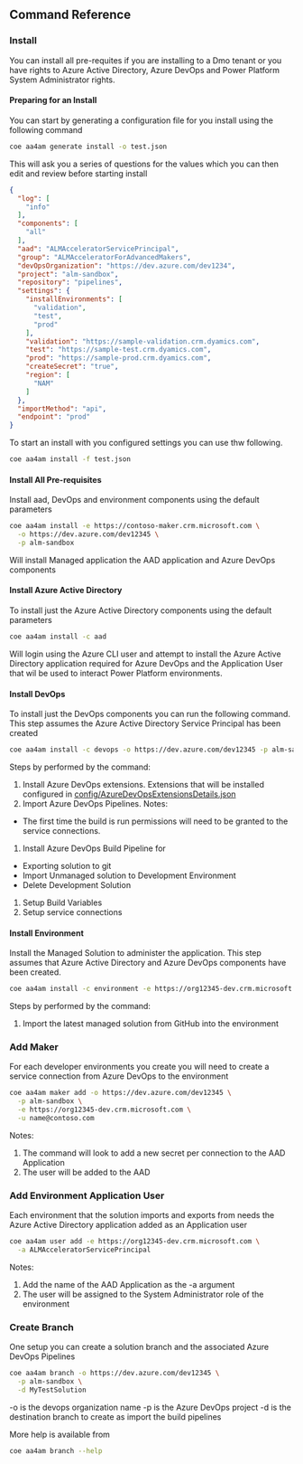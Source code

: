 ## Command Reference

### Install

You can install all pre-requites if you are installing to a Dmo tenant or you have rights to Azure Active Directory, Azure DevOps and Power Platform System Administrator rights.

#### Preparing for an Install

You can start by generating a configuration file for you install using the following command

```bash
coe aa4am generate install -o test.json

```

This will ask you a series of questions for the values which you can then edit and review before starting install

```json
{
  "log": [
    "info"
  ],
  "components": [
    "all"
  ],
  "aad": "ALMAcceleratorServicePrincipal",
  "group": "ALMAcceleratorForAdvancedMakers",
  "devOpsOrganization": "https://dev.azure.com/dev1234",
  "project": "alm-sandbox",
  "repository": "pipelines",
  "settings": {
    "installEnvironments": [
      "validation",
      "test",
      "prod"
    ],
    "validation": "https://sample-validation.crm.dyamics.com",
    "test": "https://sample-test.crm.dyamics.com",
    "prod": "https://sample-prod.crm.dyamics.com",
    "createSecret": "true",
    "region": [
      "NAM"
    ]
  },
  "importMethod": "api",
  "endpoint": "prod"
}
```

To start an install with you configured settings you can use thw following.

```bash
coe aa4am install -f test.json

```

#### Install All Pre-requisites

Install aad, DevOps and environment components using the default parameters

```bash
coe aa4am install -e https://contoso-maker.crm.microsoft.com \
  -o https://dev.azure.com/dev12345 \
  -p alm-sandbox
```

Will install Managed application the AAD application and Azure DevOps components

#### Install Azure Active Directory

To install just the Azure Active Directory components using the default parameters

```bash
coe aa4am install -c aad

```

Will login using the Azure CLI user and attempt to install the Azure Active Directory application required for Azure DevOps and the Application User that wil be used to interact Power Platform environments.

#### Install DevOps

To install just the DevOps components you can run the following command. This step assumes the Azure Active Directory Service Principal has been created

```bash
coe aa4am install -c devops -o https://dev.azure.com/dev12345 -p alm-sandbox

```

Steps by performed by the command:
1. Install Azure DevOps extensions. Extensions that will be installed configured in [config/AzureDevOpsExtensionsDetails.json](../../config/AzureDevOpsExtensionsDetails.json)
1. Import Azure DevOps Pipelines. Notes:
  - The first time the build is run permissions will need to be granted to the service connections.
1. Install Azure DevOps Build Pipeline for 
  - Exporting solution to git
  - Import Unmanaged solution to Development Environment
  - Delete Development Solution
1. Setup Build Variables
1. Setup service connections

#### Install Environment

Install the Managed Solution to administer the application. This step assumes that Azure Active Directory and Azure DevOps components have been created.

```bash
coe aa4am install -c environment -e https://org12345-dev.crm.microsoft.com

```

Steps by performed by the command:
1. Import the latest managed solution from GitHub into the environment

### Add Maker

For each developer environments you create you will need to create a service connection from Azure DevOps to the environment

```bash
coe aa4am maker add -o https://dev.azure.com/dev12345 \
  -p alm-sandbox \
  -e https://org12345-dev.crm.microsoft.com \
  -u name@contoso.com
```

Notes:
1. The command will look to add a new secret per connection to the AAD Application
1. The user will be added to the AAD

### Add Environment Application User

Each environment that the solution imports and exports from needs the Azure Active Directory application added as an Application user

```bash
coe aa4am user add -e https://org12345-dev.crm.microsoft.com \
  -a ALMAcceleratorServicePrincipal
```

Notes:
1. Add the name of the AAD Application as the -a argument
1. The user will be assigned to the System Administrator role of the environment

### Create Branch

One setup you can create a solution branch and the associated Azure DevOps Pipelines

```bash
coe aa4am branch -o https://dev.azure.com/dev12345 \
  -p alm-sandbox \
  -d MyTestSolution
```

-o is the devops organization name
-p is the Azure DevOps project
-d is the destination branch to create as import the build pipelines

More help is available from

```bash
coe aa4am branch --help

```
